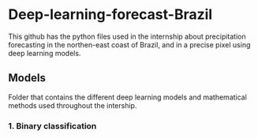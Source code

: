 # Deep-learning-forecast-Brazil

This github has the python files used in the internship about precipitation forecasting in the northen-east coast of Brazil, and in a precise pixel using deep learning models.


## Models

Folder that contains the different deep learning models and mathematical methods used throughout the intership.

### 1. Binary classification







